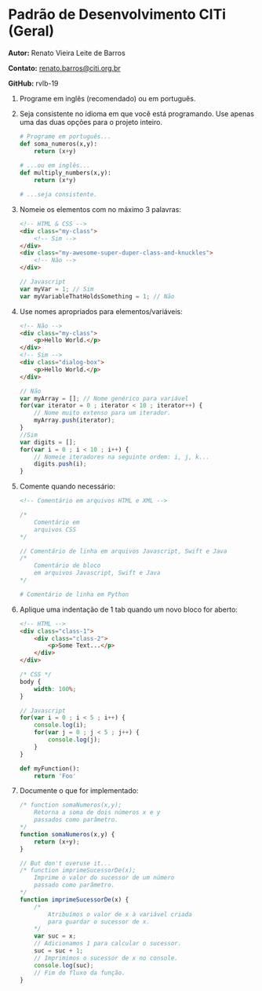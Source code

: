 # Padrão de Desenvolvimento CITi (Geral)
__Autor:__ Renato Vieira Leite de Barros

__Contato:__ renato.barros@citi.org.br

__GitHub:__ rvlb-19

1. Programe em inglês (recomendado) ou em português.

2. Seja consistente no idioma em que você está programando. Use apenas uma das duas opções para o projeto inteiro.

    ```python
    # Programe em português...
    def soma_numeros(x,y):
        return (x+y)
        
    # ...ou em inglês...
    def multiply_numbers(x,y):
        return (x*y)
    
    # ...seja consistente.
    ```

3. Nomeie os elementos com no máximo 3 palavras:

    ```html
    <!-- HTML & CSS -->
    <div class="my-class">
        <!-- Sim -->
    </div>
    <div class="my-awesome-super-duper-class-and-knuckles">
        <!-- Não -->
    </div>
    ```
    ```javascript
    // Javascript
    var myVar = 1; // Sim
    var myVariableThatHoldsSomething = 1; // Não
    ```
4. Use nomes apropriados para elementos/variáveis:

    ```html
    <!-- Não -->
    <div class="my-class">
        <p>Hello World.</p>
    </div>
    <!-- Sim -->
    <div class="dialog-box">
        <p>Hello World.</p>
    </div>
    ```
    
    ```javascript
    // Não
    var myArray = []; // Nome genérico para variável
    for(var iterator = 0 ; iterator < 10 ; iterator++) {
        // Nome muito extenso para um iterador.
        myArray.push(iterator);
    }
    //Sim
    var digits = [];
    for(var i = 0 ; i < 10 ; i++) {
        // Nomeie iteradores na seguinte ordem: i, j, k...
        digits.push(i);
    }
    ```

5. Comente quando necessário:

    ```html
    <!-- Comentário em arquivos HTML e XML -->
    ```

    ```css
    /* 
        Comentário em 
        arquivos CSS
    */
    ```

    ```javascript
    // Comentário de linha em arquivos Javascript, Swift e Java
    /*
        Comentário de bloco 
        em arquivos Javascript, Swift e Java
    */
    ```
    
    ```python
    # Comentário de linha em Python
    ```

6. Aplique uma indentação de 1 tab quando um novo bloco for aberto:

    ```html
    <!-- HTML -->
    <div class="class-1">
        <div class="class-2">
            <p>Some Text...</p>
        </div>
    </div>
    ```
    
    ```css
    /* CSS */
    body {
        width: 100%;
    }
    ```
    
    ```javascript
    // Javascript
    for(var i = 0 ; i < 5 ; i++) {
        console.log(i);
        for(var j = 0 ; j < 5 ; j++) {
            console.log(j);
        }
    }
    ```
    
    ```python
    def myFunction():
        return 'Foo'
    ```

7. Documente o que for implementado:

    ```javascript
    /* function somaNumeros(x,y);
        Retorna a soma de dois números x e y
        passados como parâmetro.
    */
    function somaNumeros(x,y) {
        return (x+y);
    }

    // But don't overuse it...
    /* function imprimeSucessorDe(x);
        Imprime o valor do sucessor de um número
        passado como parâmetro.
    */
    function imprimeSucessorDe(x) {
        /*
            Atribuímos o valor de x à variável criada 
            para guardar o sucessor de x.
        */
        var suc = x;
        // Adicionamos 1 para calcular o sucessor.
        suc = suc + 1;
        // Imprimimos o sucessor de x no console.
        console.log(suc);
        // Fim do fluxo da função.
    }
    ```
